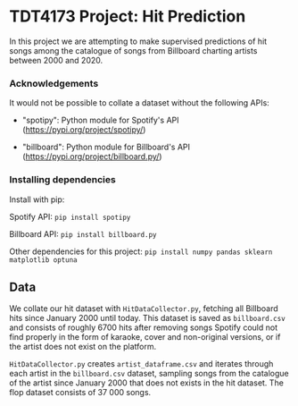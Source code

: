 # TDT4173 Project: Hit Prediction
In this project we are attempting to make supervised predictions of hit songs among the catalogue of songs from 
Billboard charting artists between 2000 and 2020.

### Acknowledgements
It would not be possible to collate a dataset without the following APIs:
- "spotipy": Python module for Spotify's API (https://pypi.org/project/spotipy/)

- "billboard": Python module for Billboard's API (https://pypi.org/project/billboard.py/)

### Installing dependencies
Install with pip:

Spotify API: ```pip install spotipy```

Billboard API: ```pip install billboard.py```

Other dependencies for this project:
```pip install numpy pandas sklearn matplotlib optuna```

## Data
We collate our hit dataset with ```HitDataCollector.py```, fetching all Billboard hits since January 2000 until today.
This dataset is saved as ```billboard.csv``` and consists of roughly 6700 hits after removing songs Spotify could not find properly in the form of karaoke,
cover and non-original versions, or if the artist does not exist on the platform. 

```HitDataCollector.py``` creates ```artist_dataframe.csv``` and iterates through each artist in the ```billboard.csv```
dataset, sampling songs from the catalogue of the artist since January 2000 that does not exists in the hit dataset. 
The flop dataset consists of 37 000 songs.


